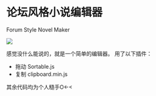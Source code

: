 论坛风格小说编辑器
=========================
Forum Style Novel Maker

[![](https://img.shields.io/badge/website-tools.hellowland.club/fsnm-yellow.svg?style=for-the-badge&logo=appveyor)](https://tool.kumame.pw/fsnm)


感觉没什么能说的，就是一个简单的编辑器。
用了以下插件：
- 拖动 Sortable.js
- 复制 clipboard.min.js

其余代码均为个人糙手O<-<
